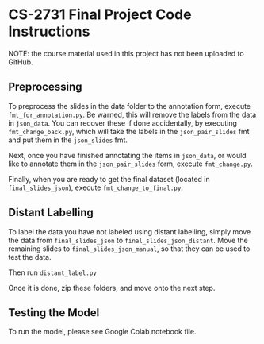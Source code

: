 # CS-2731 Final Project Code Instructions

NOTE: the course material used in this project has not been uploaded to GitHub.

## Preprocessing

To preprocess the slides in the data folder to the annotation form, execute `fmt_for_annotation.py`. Be warned, this will remove the labels from the data in `json_data`. You can recover these if done accidentally, by executing `fmt_change_back.py`, which will take the labels in the `json_pair_slides` fmt and put them in the `json_slides` fmt.

Next, once you have finished annotating the items in `json_data`, or would like to annotate them in the `json_pair_slides` form, execute `fmt_change.py`. 

Finally, when you are ready to get the final dataset (located in `final_slides_json`), execute `fmt_change_to_final.py`.

## Distant Labelling

To label the data you have not labeled using distant labelling, simply move the data from `final_slides_json` to `final_slides_json_distant`. Move the remaining slides to `final_slides_json_manual`, so that they can be used to test the data.

Then run `distant_label.py`

Once it is done, zip these folders, and move onto the next step.

## Testing the Model

To run the model, please see Google Colab notebook file.